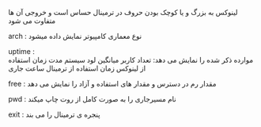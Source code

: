 لینوکس به بزرگ و یا کوچک بودن حروف در ترمینال حساس است و خروجی آن ها متفاوت می شود

 arch :
 نوع معماری کامپیوتر نمایش داده میشود
 
uptime :  
موارده ذکر شده را نمایش می دهد:
تعداد کاربر
میانگین لود سیستم
مدت زمان استفاده از لینوکس
زمان استفاده از ترمینال 
ساعت جاری

free :
 مقدار رم در دسترس و مقدار های استفاده و آزاد را نمایش می دهد 

 pwd :
نام مسیرجاری را به صورت کامل از روت چاپ میکند  

 exit :
پنجره ی ترمینال را می بند
